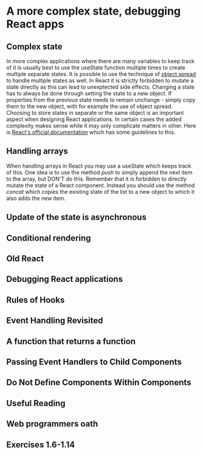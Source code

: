 # A more complex state, debugging React apps

## Complex state
In more complex applications where there are many variables to keep track of it is usually best to use the useState function multiple times to create multiple separate states.
It is possible to use the technique of [object spread](https://developer.mozilla.org/en-US/docs/Web/JavaScript/Reference/Operators/Spread_syntax) to handle multiple states as well.
In React it is strictly forbidden to mutate a state directly as this can lead to unexptected side effects. Changing a state has to always be done through setting the state to a new object. If properties from the previous state needs to remain unchange - simply copy them to the new object, with for example the use of object spread.
Choosing to store states in separate or the same object is an important aspect when designing React applications. In certain cases the added complexity makes sense while it may only complicate  matters in other. Here is [React's official documentation](https://react.dev/learn/choosing-the-state-structure) which has some guidelines to this. 

## Handling arrays
When handling arrays in React you may use a useState which keeps track of this. One idea is to use the method *push* to simply append the next item to the array, but DON'T do this. Remember that it is forbidden to directly mutate the state of a React component. Instead you should use the method *concat* which copies the existing state of the list to a new object to which it also adds the new item.

## Update of the state is asynchronous

## Conditional rendering

## Old React

## Debugging React applications

## Rules of Hooks

## Event Handling Revisited

## A function that returns a function

## Passing Event Handlers to Child Components

## Do Not Define Components Within Components

## Useful Reading

## Web programmers oath

## Exercises 1.6-1.14
